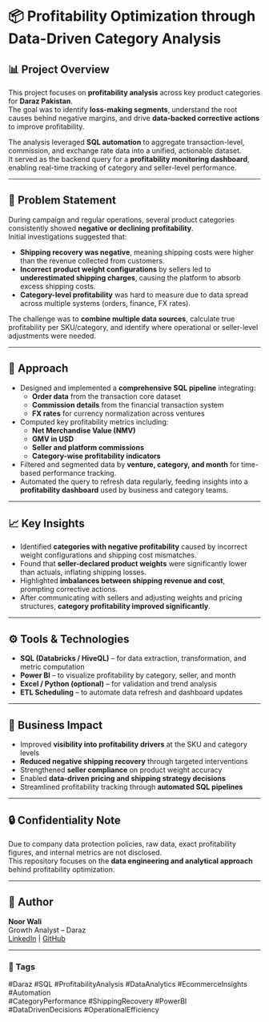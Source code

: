# 📦 Profitability Optimization through Data-Driven Category Analysis

## 📊 Project Overview

This project focuses on **profitability analysis** across key product categories for **Daraz Pakistan**.  
The goal was to identify **loss-making segments**, understand the root causes behind negative margins, and drive **data-backed corrective actions** to improve profitability.

The analysis leveraged **SQL automation** to aggregate transaction-level, commission, and exchange rate data into a unified, actionable dataset.  
It served as the backend query for a **profitability monitoring dashboard**, enabling real-time tracking of category and seller-level performance.

---

## 🧩 Problem Statement

During campaign and regular operations, several product categories consistently showed **negative or declining profitability**.  
Initial investigations suggested that:
- **Shipping recovery was negative**, meaning shipping costs were higher than the revenue collected from customers.
- **Incorrect product weight configurations** by sellers led to **underestimated shipping charges**, causing the platform to absorb excess shipping costs.
- **Category-level profitability** was hard to measure due to data spread across multiple systems (orders, finance, FX rates).

The challenge was to **combine multiple data sources**, calculate true profitability per SKU/category, and identify where operational or seller-level adjustments were needed.

---

## 🧠 Approach

- Designed and implemented a **comprehensive SQL pipeline** integrating:
  - **Order data** from the transaction core dataset  
  - **Commission details** from the financial transaction system  
  - **FX rates** for currency normalization across ventures  
- Computed key profitability metrics including:
  - **Net Merchandise Value (NMV)**  
  - **GMV in USD**  
  - **Seller and platform commissions**  
  - **Category-wise profitability indicators**
- Filtered and segmented data by **venture, category, and month** for time-based performance tracking.
- Automated the query to refresh data regularly, feeding insights into a **profitability dashboard** used by business and category teams.

---

## 📈 Key Insights

- Identified **categories with negative profitability** caused by incorrect weight configurations and shipping cost mismatches.  
- Found that **seller-declared product weights** were significantly lower than actuals, inflating shipping losses.  
- Highlighted **imbalances between shipping revenue and cost**, prompting corrective actions.
- After communicating with sellers and adjusting weights and pricing structures, **category profitability improved significantly**.

---

## ⚙️ Tools & Technologies

- **SQL (Databricks / HiveQL)** – for data extraction, transformation, and metric computation  
- **Power BI** – to visualize profitability by category, seller, and month  
- **Excel / Python (optional)** – for validation and trend analysis  
- **ETL Scheduling** – to automate data refresh and dashboard updates  

---

## 🚀 Business Impact

- Improved **visibility into profitability drivers** at the SKU and category levels  
- **Reduced negative shipping recovery** through targeted interventions  
- Strengthened **seller compliance** on product weight accuracy  
- Enabled **data-driven pricing and shipping strategy decisions**  
- Streamlined profitability tracking through **automated SQL pipelines**

---

## 🔒 Confidentiality Note

Due to company data protection policies, raw data, exact profitability figures, and internal metrics are not disclosed.  
This repository focuses on the **data engineering and analytical approach** behind profitability optimization.

---

## 👤 Author

**Noor Wali**  
Growth Analyst – Daraz  
[LinkedIn](https://www.linkedin.com/in/your-link) | [GitHub](https://github.com/noorw8354)

---

### 🔖 Tags
#Daraz #SQL #ProfitabilityAnalysis #DataAnalytics #EcommerceInsights #Automation  
#CategoryPerformance #ShippingRecovery #PowerBI #DataDrivenDecisions #OperationalEfficiency
